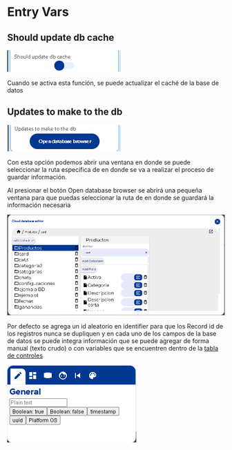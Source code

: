 # Entry Vars

## Should update db cache

![](../../../../.gitbook/assets/image%20%28370%29.png)

Cuando se activa esta función, se puede actualizar el caché de la base de datos

## Updates to make to the db

![](../../../../.gitbook/assets/image%20%28385%29.png)

Con esta opción podemos abrir una ventana en donde se puede seleccionar la ruta especifica de en donde se va a realizar el proceso de guardar información.

Al presionar el botón Open database browser se abrirá una pequeña ventana para que puedas seleccionar la ruta de en donde se guardará la información necesaria

![](../../../../.gitbook/assets/image%20%28399%29.png)

Por defecto se agrega un id aleatorio en identifier para que los Record id de los registros nunca se dupliquen y en cada uno de los campos de la base de datos se puede integra información que se puede agregar de forma manual \(texto crudo\) o con variables que se encuentren dentro de la [tabla de controles](https://docs.apphive.io/reference/funciones/tabla-de-controles)

![](../../../../.gitbook/assets/image%20%28402%29.png)



